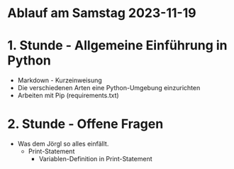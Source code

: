 # Ablauf am Samstag 2023-11-19

# 1. Stunde - Allgemeine Einführung in Python

- Markdown - Kurzeinweisung
- Die verschiedenen Arten eine Python-Umgebung einzurichten
- Arbeiten mit Pip (requirements.txt)

# 2. Stunde - Offene Fragen

- Was dem Jörgl so alles einfällt.
  - Print-Statement
    - Variablen-Definition in Print-Statement
